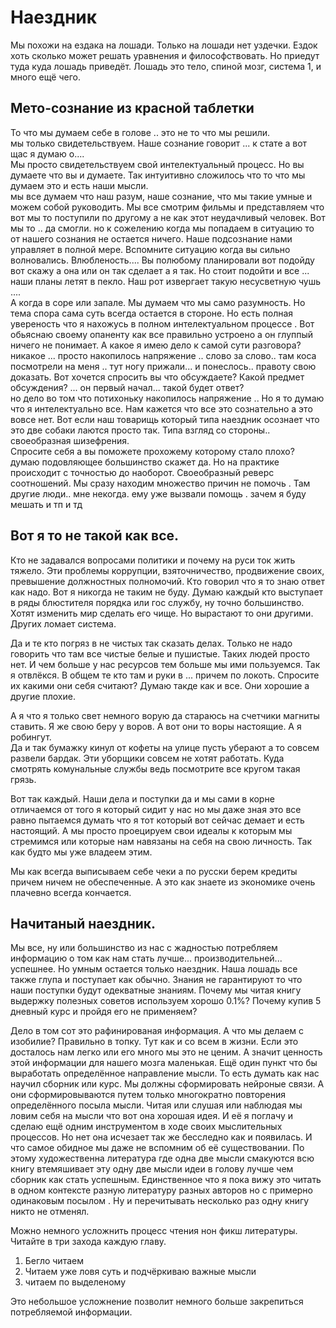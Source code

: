 # Наездник

Мы похожи на ездака на лошади. Только на лошади нет уздечки.
Ездок хоть сколько может решать уравнения и философствовать. Но приедут туда куда лошадь приведёт.
Лошадь это тело, спиной мозг, система 1, и много ещё чего.

## Мето-сознание из красной таблетки
То что мы думаем себе в голове .. это не то что мы решили.     
мы только свидетельствуем. Наше сознание говорит ... к стате а вот щас я думаю о....     
Мы просто свидетельствуем свой интелектуальный процесс. Но вы думаете что вы и думаете. Так интуитивно сложилось что то что мы думаем это и есть наши мысли.  
мы все думаем что наш разум, наше сознание, что мы такие умные и можем собой руководить. Мы все смотрим фильмы и представляем что вот мы то поступили по другому а не как этот неудачливый человек. Вот мы то .. да смогли. но к сожелению когда мы попадаем в ситуацию то от нашего сознания не остается ничего. Наше подсознание нами управляет в полной мере. Вспомните ситуацию когда вы сильно волновались. Влюбленость.... Вы полюбому планировали вот подойду вот скажу а она или он так сделает а я так. Но стоит подойти и все ... наши планы летят в пекло. Наш рот извергает такую несусветную чушь ....    
А когда в соре или запале. Мы думаем что мы само разумность. Но тема спора сама суть всегда остается в стороне. Но есть полная увереность что я нахожусь в полном интелектуальном процессе . Вот обьяснаю своему опаненту как все правильно устроено а он глуппый ничего не понимает. А какое я имею дело к самой сути разговора? никакое ... просто накопилось напряжение .. слово за слово.. там коса посмотрели на меня .. тут ногу прижали... и понеслось.. правоту свою доказать. Вот хочется спросить вы что обсуждаете? Какой предмет обсуждения? ... он первый начал... такой будет ответ?    
но дело во том что потихоньку накопилось напряжение ..  Но я то думаю что я интелектуально все. Нам кажется что все это сознательно а это вовсе нет.
Вот если наш товарищь который типа наездник осознает что это две собаки лаются просто так. Типа взгляд со стороны.. своеобразная шизефрения.   
Спросите себя а вы поможете прохожему которому стало плохо? думаю подовляющее большинство скажет да. Но на практике происходит с точностью до наоборот. Своеобразный реверс соотношений. Мы сразу находим множество причин не помочь . Там другие люди.. мне некогда. ему уже вызвали помощь . зачем я буду мешать и тп и тд   

## Вот я то не такой как все.
Кто не задавался вопросами политики и почему на руси ток жить тяжело. Эти проблемы коррупции, взяточничество, продвижение своих, превышение должностных полномочий. Кто говорил что я то знаю ответ как надо. Вот я никогда не таким не буду. Думаю каждый кто выступает в ряды блюстителя порядка или гос службу, ну точно большинство. Хотят изменить мир сделать его чище. Но вырастают то они другими. Других ломает система. 

Да и те кто погряз в не чистых так сказать делах. Только не надо говорить что там все чистые белые и пушистые. Таких людей просто нет. И чем больше у нас ресурсов тем больше мы ими пользуемся. Так я отвлёкся. В общем те кто там и руки в ... причем по локоть. Спросите их какими они себя считают? Думаю такде как и все. Они хорошие а другие плохие.

А я что я только свет немного ворую да стараюсь на счетчики магниты ставить. Я же свою беру у воров. А вот они то воры настоящие. А я робингут.  
Да и так бумажку кинул от кофеты на улице пусть уберают а то совсем развели бардак. Эти уборщики совсем не хотят работать. Куда смотрять комунальные службы ведь посмотрите все кругом такая грязь.

Вот так каждый. Наши дела и поступки да и мы сами в корне отличаемся от того я который сидит у нас но мы даже зная это все равно пытаемся думать что я тот который вот сейчас демает  и есть настоящий. А мы просто проецируем свои идеалы к которым мы стремимся или которые нам навязаны на себя на свою личность. Так как будто мы уже владеем этим. 

Мы как всегда выписываем себе чеки а по русски берем кредиты причем ничем не обеспеченные. А это как знаете из экономике очень плачевно всегда кончается.

## Начитаный наездник.
Мы все, ну или большинство из нас с жадностью потребляем информацию о том как нам стать лучше... производительней... успешнее. Но умным остается только наездник. Наша лошадь все также глупа и поступает как обычно. Знания не гарантируют то что наши поступки будут одекватные знаниям. 
Почему мы читая книгу выдержку полезных советов используем хорошо 0.1%? Почему купив 5 дневный курс и пройдя его не применяем?

Дело в том сот это рафинированая информация. А что мы делаем с изобилие? Правильно в топку. Тут как и со всем в жизни. Если это досталось нам легко или его много мы это не ценим. А значит ценность этой информации для нашего мозга маленькая.
Ещё один пункт что бы выработать определённое направление мысли. То есть думать как нас научил сборник или курс. Мы должны сформировать нейроные связи. А они сформировываются путем только многократно повторения определённого посыла мысли.
Читая или слушая или наблюдая мы ловим себя на мысли что вот она хорошая идея. И её я поглачу и сделаю ещё одним инструментом в ходе своих мыслительных процессов. Но нет она исчезает так же бесследно как и появилась. И что самое обидное мы даже не вспомним об её существовании.
По этому художественна литература где одна две мысли смакуются всю книгу втемяшивает эту одну две мысли идеи в голову лучше чем сборник как стать успешным.
Единственное что я пока вижу это читать в одном контексте разную литературу разных авторов но с примерно одинаковым посылом . Ну и перечитывать несколько раз одну книгу никто не отменял.   

Можно немного усложнить процесс чтения нон фикш литературы.  
Читайте в три захода каждую главу.   
1. Бегло читаем
2. Читаем уже ловя суть и подчёркиваю важные мысли
3. читаем по выделеному  

Это небольшое усложнение позволит немного больше закрепиться потребляемой информации.   


